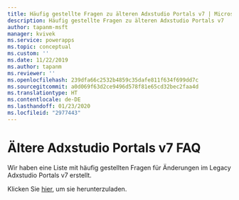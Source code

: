 ```yaml
---
title: Häufig gestellte Fragen zu älteren Adxstudio Portals v7 | MicrosoftDocs
description: Häufig gestellte Fragen zu älteren Adxstudio Portals v7
author: tapanm-msft
manager: kvivek
ms.service: powerapps
ms.topic: conceptual
ms.custom: ''
ms.date: 11/22/2019
ms.author: tapanm
ms.reviewer: ''
ms.openlocfilehash: 239dfa66c2532b4859c35dafe811f634f699dd7c
ms.sourcegitcommit: a0d069f63d2ce9496d578f81e65cd32bec2faa4d
ms.translationtype: HT
ms.contentlocale: de-DE
ms.lasthandoff: 01/23/2020
ms.locfileid: "2977443"
---
```

# <a name="legacy-adxstudio-portals-v7-faq"></a>Ältere Adxstudio Portals v7 FAQ

Wir haben eine Liste mit häufig gestellten Fragen für Änderungen im Legacy Adxstudio Portals v7 erstellt.

Klicken Sie [hier](https://aka.ms/gk1u9t), um sie herunterzuladen.
